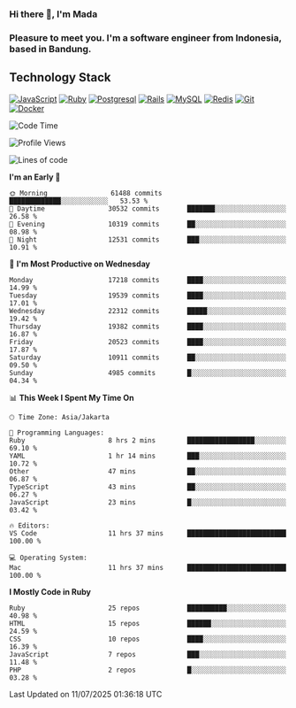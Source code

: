 ### Hi there 👋, I'm Mada
### Pleasure to meet you. I'm a software engineer from Indonesia, based in Bandung.

## Technology Stack

[![JavaScript](https://img.shields.io/badge/-JavaScript-%23F7DF1C?style=flat-square&logo=javascript&logoColor=000000&labelColor=%23F7DF1C&color=%23FFCE5A)](https://www.javascript.com/)
[![Ruby](https://img.shields.io/badge/Ruby-CC342D?style=flat-square&logo=ruby&logoColor=white)](https://www.ruby-lang.org/en/)
[![Postgresql](https://img.shields.io/badge/PostgreSQL-316192?style=flat-square&logo=postgresql&logoColor=ffffff)](https://www.postgresql.org/)
[![Rails](https://img.shields.io/badge/Ruby_on_Rails-CC0000?style=flat-square&logo=ruby-on-rails&logoColor=white)](https://rubyonrails.org/)
[![MySQL](https://img.shields.io/badge/-MySQL-4479A1?style=flat-square&logo=MySQL&logoColor=ffffff)](https://www.mysql.com/)
[![Redis](https://img.shields.io/badge/-Redis-DC382D?style=flat-square&logo=Redis&logoColor=ffffff)](https://redis.io/)
[![Git](https://img.shields.io/badge/-Git-%23F05032?style=flat-square&logo=git&logoColor=%23ffffff)](https://git-scm.com/)
[![Docker](https://img.shields.io/badge/-Docker-2496ED?style=flat-square&logo=docker&logoColor=ffffff)](https://www.docker.com/)
<!--
**madaarya/madaarya** is a ✨ _special_ ✨ repository because its `README.md` (this file) appears on your GitHub profile.

Here are some ideas to get you started:

- 🔭 I’m currently working on ...
- 🌱 I’m currently learning ...
- 👯 I’m looking to collaborate on ...
- 🤔 I’m looking for help with ...
- 💬 Ask me about ...
- 📫 How to reach me: ...
- 😄 Pronouns: ...
- ⚡ Fun fact: ...
-->
<!--START_SECTION:waka-->
![Code Time](http://img.shields.io/badge/Code%20Time-7%2C461%20hrs%2029%20mins-blue)

![Profile Views](http://img.shields.io/badge/Profile%20Views-0-blue)

![Lines of code](https://img.shields.io/badge/From%20Hello%20World%20I%27ve%20Written-52.1%20million%20lines%20of%20code-blue)

**I'm an Early 🐤** 

```text
🌞 Morning                61488 commits       █████████████░░░░░░░░░░░░   53.53 % 
🌆 Daytime                30532 commits       ███████░░░░░░░░░░░░░░░░░░   26.58 % 
🌃 Evening                10319 commits       ██░░░░░░░░░░░░░░░░░░░░░░░   08.98 % 
🌙 Night                  12531 commits       ███░░░░░░░░░░░░░░░░░░░░░░   10.91 % 
```
📅 **I'm Most Productive on Wednesday** 

```text
Monday                   17218 commits       ████░░░░░░░░░░░░░░░░░░░░░   14.99 % 
Tuesday                  19539 commits       ████░░░░░░░░░░░░░░░░░░░░░   17.01 % 
Wednesday                22312 commits       █████░░░░░░░░░░░░░░░░░░░░   19.42 % 
Thursday                 19382 commits       ████░░░░░░░░░░░░░░░░░░░░░   16.87 % 
Friday                   20523 commits       ████░░░░░░░░░░░░░░░░░░░░░   17.87 % 
Saturday                 10911 commits       ██░░░░░░░░░░░░░░░░░░░░░░░   09.50 % 
Sunday                   4985 commits        █░░░░░░░░░░░░░░░░░░░░░░░░   04.34 % 
```


📊 **This Week I Spent My Time On** 

```text
🕑︎ Time Zone: Asia/Jakarta

💬 Programming Languages: 
Ruby                     8 hrs 2 mins        █████████████████░░░░░░░░   69.10 % 
YAML                     1 hr 14 mins        ███░░░░░░░░░░░░░░░░░░░░░░   10.72 % 
Other                    47 mins             ██░░░░░░░░░░░░░░░░░░░░░░░   06.87 % 
TypeScript               43 mins             ██░░░░░░░░░░░░░░░░░░░░░░░   06.27 % 
JavaScript               23 mins             █░░░░░░░░░░░░░░░░░░░░░░░░   03.42 % 

🔥 Editors: 
VS Code                  11 hrs 37 mins      █████████████████████████   100.00 % 

💻 Operating System: 
Mac                      11 hrs 37 mins      █████████████████████████   100.00 % 
```

**I Mostly Code in Ruby** 

```text
Ruby                     25 repos            ██████████░░░░░░░░░░░░░░░   40.98 % 
HTML                     15 repos            ██████░░░░░░░░░░░░░░░░░░░   24.59 % 
CSS                      10 repos            ████░░░░░░░░░░░░░░░░░░░░░   16.39 % 
JavaScript               7 repos             ███░░░░░░░░░░░░░░░░░░░░░░   11.48 % 
PHP                      2 repos             █░░░░░░░░░░░░░░░░░░░░░░░░   03.28 % 
```




 Last Updated on 11/07/2025 01:36:18 UTC
<!--END_SECTION:waka-->
